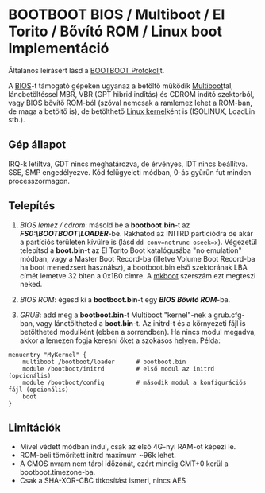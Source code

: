 BOOTBOOT BIOS / Multiboot / El Torito / Bővító ROM / Linux boot Implementáció
=============================================================================

Általános leírásért lásd a [BOOTBOOT Protokoll](https://gitlab.com/bztsrc/bootboot)t.

A [BIOS](http://www.scs.stanford.edu/05au-cs240c/lab/specsbbs101.pdf)-t támogató gépeken ugyanaz a betöltő működik
[Multiboot](https://www.gnu.org/software/grub/manual/multiboot/multiboot.html)tal, láncbetöltéssel MBR, VBR (GPT hibrid indítás)
és CDROM indító szektorból, vagy BIOS bővítő ROM-ból (szóval nemcsak a ramlemez lehet a ROM-ban, de maga a betöltő is), de
betölthető [Linux kernel](https://www.kernel.org/doc/html/latest/x86/boot.html)ként is (ISOLINUX, LoadLin stb.).

Gép állapot
-------------

IRQ-k letiltva, GDT nincs meghatározva, de érvényes, IDT nincs beállítva. SSE, SMP engedélyezve. Kód felügyeleti módban, 0-ás gyűrűn
fut minden processzormagon.

Telepítés
---------

1. *BIOS lemez / cdrom*: másold be a __bootboot.bin__-t az **_FS0:\BOOTBOOT\LOADER_**-be. Rakhatod az INITRD partíciódra de akár
        a partíciós területen kívülre is (lásd `dd conv=notrunc oseek=x`). Végezetül telepítsd a __boot.bin__-t az
        El Torito Boot katalógusába "no emulation" módban, vagy a Master Boot Record-ba (illetve Volume Boot Record-ba ha
        boot menedzsert használsz), a bootboot.bin első szektorának LBA címét lemetve 32 biten a 0x1B0 címre. A [mkboot](https://gitlab.com/bztsrc/bootboot/blob/master/x86_64-bios/mkboot.c)
        szerszám ezt megteszi neked.

2. *BIOS ROM*: égesd ki a __bootboot.bin__-t egy **_BIOS Bővító ROM_**-ba.

3. *GRUB*: add meg a __bootboot.bin__-t Multiboot "kernel"-nek a grub.cfg-ban, vagy lánctöltheted a __boot.bin__-t. Az initrd-t
és a környezeti fájl is betöltheted modulként (ebben a sorrendben). Ha nincs modul megadva, akkor a lemezen fogja keresni őket
a szokásos helyen. Példa:

```
menuentry "MyKernel" {
    multiboot /bootboot/loader      # bootboot.bin
    module /bootboot/initrd         # első modul az initrd (opcionális)
    module /bootboot/config         # második modul a konfigurációs fájl (opcionális)
    boot
}
```

Limitációk
----------

 - Mivel védett módban indul, csak az első 4G-nyi RAM-ot képezi le.
 - ROM-beli tömörített initrd maximum ~96k lehet.
 - A CMOS nvram nem tárol időzónát, ezért mindig GMT+0 kerül a bootboot.timezone-ba.
 - Csak a SHA-XOR-CBC titkosítást ismeri, nincs AES
